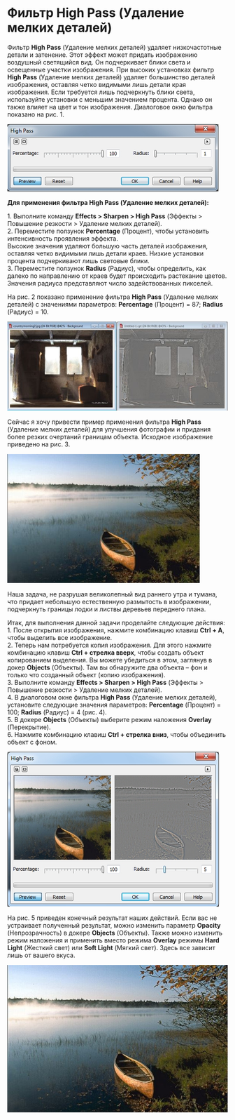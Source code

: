 # Фильтр High Pass (Удаление мелких деталей)

Фильтр **High Pass** (Удаление мелких деталей) удаляет низкочастотные детали и затенение. Этот эффект может придать изображению воздушный светящийся вид. Он подчеркивает блики света и освещенные участки изображения. При высоких установках фильтр **High Pass** (Удаление мелких деталей) удаляет большинство деталей изображения, оставляя четко видимыми лишь детали края изображения. Если требуется лишь подчеркнуть блики света, используйте установки с меньшим значением процента. Однако он также влияет на цвет и тон изображения. Диалоговое окно фильтра показано на рис. 1.

![Фильтр High Pass (Удаление мелких деталей)](./ee8350c2-027e-4d44-b188-62b317db20cb.jpg)

**Для применения фильтра High Pass (Удаление мелких деталей):**

1\. Выполните команду **Effects > Sharpen > High Pass** (Эффекты > Повышение резкости > Удаление мелких деталей).  
2\. Переместите ползунок **Percentage** (Процент), чтобы установить интенсивность проявления эффекта.  
Высокие значения удаляют большую часть деталей изображения, оставляя четко видимыми лишь детали краев. Низкие установки процента подчеркивают лишь световые блики.  
3\. Переместите ползунок **Radius** (Радиус), чтобы определить, как далеко по направлению от краев будет происходить растекание цветов. Значения радиуса представляют число задействованных пикселей.

На рис. 2 показано применение фильтра **High Pass** (Удаление мелких деталей) с значениями параметров: **Percentage** (Процент) = 87; **Radius** (Радиус) = 10.

![Фильтр High Pass (Удаление мелких деталей)](./1ff3bc7a-474e-4f8c-9726-218477eb60ac.jpg)

Сейчас я хочу привести пример применения фильтра **High Pass** (Удаление мелких деталей) для улучшения фотографии и придания более резких очертаний границам объекта. Исходное изображение приведено на рис. 3.

![Фильтр High Pass (Удаление мелких деталей)](./066a513e-95f8-4774-b5f8-e50ad7d15786.jpg)

Наша задача, не разрушая великолепный вид раннего утра и тумана, что придает небольшую естественную размытость в изображении, подчеркнуть границы лодки и листвы деревьев переднего плана.

Итак, для выполнения данной задачи проделайте следующие действия:  
1\. После открытия изображения, нажмите комбинацию клавиш **Ctrl + A**, чтобы выделить все изображение.  
2\. Теперь нам потребуется копия изображения. Для этого нажмите комбинацию клавиш **Ctrl + стрелка вверх**, чтобы создать объект копированием выделения. Вы можете убедиться в этом, заглянув в докер **Objects** (Объекты). Там вы обнаружите два объекта – фон и только что созданный объект (копию изображения).  
3\. Выполните команду **Effects > Sharpen > High Pass** (Эффекты > Повышение резкости > Удаление мелких деталей).  
4\. В диалоговом окне фильтра **High Pass** (Удаление мелких деталей), установите следующие значения параметров: **Percentage** (Процент) = 100; **Radius** (Радиус) = 4 (рис. 4).  
5\. В докере **Objects** (Объекты) выберите режим наложения **Overlay** (Перекрытие).  
6\. Нажмите комбинацию клавиш **Ctrl + стрелка вниз**, чтобы объединить объект с фоном.

![Фильтр High Pass (Удаление мелких деталей)](./eed0a57e-ab7b-4a08-9d39-a4cca18afd75.jpg)

На рис. 5 приведен конечный результат наших действий. Если вас не устраивает полученный результат, можно изменить параметр **Opacity** (Непрозрачность) в докере **Objects** (Объекты). Также можно изменить режим наложения и применить вместо режима **Overlay** режимы **Hard Light** (Жесткий свет) или **Soft Light** (Мягкий свет). Здесь все зависит лишь от вашего вкуса.

![Фильтр High Pass (Удаление мелких деталей)](./0e06d403-76e3-46e9-90de-ccdf7272b777.jpg)
